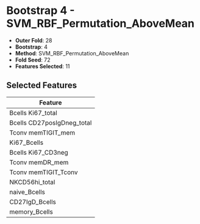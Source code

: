 # Bootstrap 4 - SVM_RBF_Permutation_AboveMean

- **Outer Fold**: 28
- **Bootstrap**: 4
- **Method**: SVM_RBF_Permutation_AboveMean
- **Fold Seed**: 72
- **Features Selected**: 11

## Selected Features

| Feature |
|---------|
| Bcells Ki67_total |
| Bcells CD27posIgDneg_total |
| Tconv memTIGIT_mem |
| Ki67_Bcells |
| Bcells Ki67_CD3neg |
| Tconv memDR_mem |
| Tconv memTIGIT_Tconv |
| NKCD56hi_total |
| naive_Bcells |
| CD27IgD_Bcells |
| memory_Bcells |
